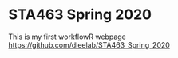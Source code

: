 # STA463 Spring 2020

This is my first workflowR webpage
https://github.com/dleelab/STA463_Spring_2020
